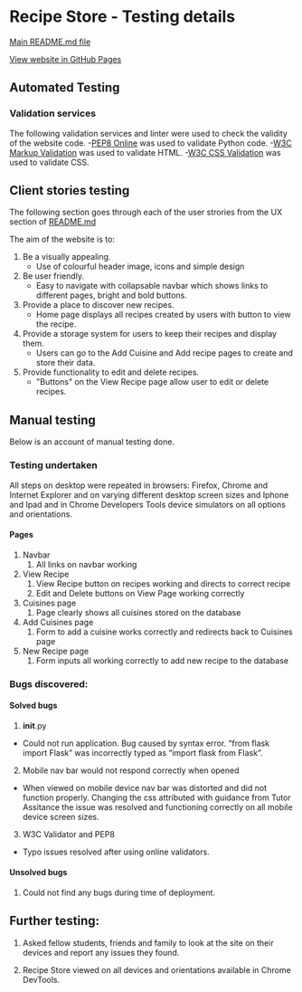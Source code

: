 # Recipe Store - Testing details

[Main README.md file](README.md)

[View website in GitHub Pages](https://dashboard.heroku.com/apps/ms3-recipe-store)

## Automated Testing

### Validation services
The following validation services and linter were used to check the validity of the website code.
-[PEP8 Online](https://pep8online.com/) was used to validate Python code.
-[W3C Markup Validation](https://validator.w3.org/) was used to validate HTML.
-[W3C CSS Validation](https://jigsaw.w3.org/css-validator/) was used to validate CSS.



## Client stories testing

The following section goes through each of the user strories from the UX section of [README.md](README.md)

The aim of the website is to:

1. Be a visually appealing.
    - Use of colourful header image, icons and simple design
2. Be user friendly.
    - Easy to navigate with collapsable navbar which shows links to different pages, bright and bold buttons.
3. Provide a place to discover new recipes.
    - Home page displays all recipes created by users with button to view the recipe.
4. Provide a storage system for users to keep their recipes and display them.
    - Users can go to the Add Cuisine and Add recipe pages to create and store their data.
5. Provide functionality to edit and delete recipes.
    - "Buttons" on the View Recipe page allow user to edit or delete recipes.

## Manual testing
Below is an account of manual testing done.

### Testing undertaken
All steps on desktop were repeated in browsers: Firefox, Chrome and Internet Explorer and on varying different desktop screen sizes and Iphone and Ipad and in Chrome Developers Tools device simulators on all options and orientations.

#### Pages
1. Navbar
    1. All links on navbar working
2. View Recipe
    1. View Recipe button on recipes working and directs to correct recipe
    2. Edit and Delete buttons on View Page working correctly
3. Cuisines page
    1. Page clearly shows all cuisines stored on the database
4. Add Cuisines page
    1. Form to add a cuisine works correctly and redirects back to Cuisines page
5. New Recipe page
    1. Form inputs all working correctly to add new recipe to the database


### Bugs discovered:
#### Solved bugs

1. __init__.py
- Could not run application. Bug caused by syntax error. “from flask import Flask” was incorrectly typed as “import flask from Flask”.

2. Mobile nav bar would not respond correctly when opened
- When viewed on mobile device nav bar was distorted and did not function properly. Changing the css attributed with guidance from Tutor Assitance the issue was resolved and functioning correctly on all mobile device screen sizes.

3. W3C Validator and PEP8
- Typo issues resolved after using online validators.

#### Unsolved bugs

1. Could not find any bugs during time of deployment.

## Further testing:
1. Asked fellow students, friends and family to look at the site on their devices and report any issues they found.

2. Recipe Store viewed on all devices and orientations available in Chrome DevTools.